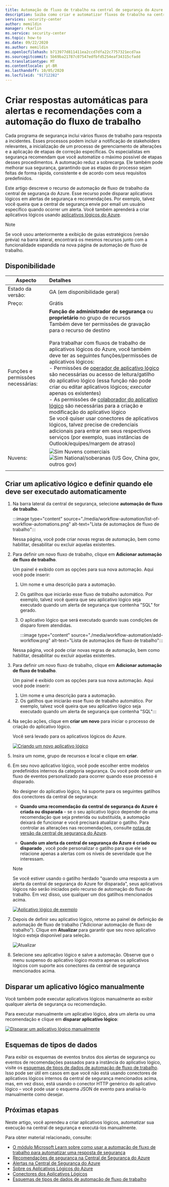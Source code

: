 ```yaml
---
title: Automação de fluxo de trabalho na central de segurança do Azure | Microsoft Docs
description: Saiba como criar e automatizar fluxos de trabalho na central de segurança do Azure
services: security-center
author: memildin
manager: rkarlin
ms.service: security-center
ms.topic: how-to
ms.date: 09/22/2020
ms.author: memildin
ms.openlocfilehash: b713977d811411ea2ccd7dfa22c7757321ecd7aa
ms.sourcegitcommit: 5b69ba21787c07547edfbfd5254eaf34315cfadd
ms.translationtype: MT
ms.contentlocale: pt-BR
ms.lasthandoff: 10/05/2020
ms.locfileid: "91712282"
---
```

# <a name="create-automatic-responses-to-alerts-and-recommendations-with-workflow-automation"></a>Criar respostas automáticas para alertas e recomendações com a automação do fluxo de trabalho

Cada programa de segurança inclui vários fluxos de trabalho para resposta a incidentes. Esses processos podem incluir a notificação de stakeholders relevantes, a inicialização de um processo de gerenciamento de alterações e a aplicação de etapas de correção específicas. Os especialistas em segurança recomendam que você automatize o máximo possível de etapas desses procedimentos. A automação reduz a sobrecarga. Ele também pode melhorar sua segurança, garantindo que as etapas do processo sejam feitas de forma rápida, consistente e de acordo com seus requisitos predefinidos.

Este artigo descreve o recurso de automação de fluxo de trabalho da central de segurança do Azure. Esse recurso pode disparar aplicativos lógicos em alertas de segurança e recomendações. Por exemplo, talvez você queira que a central de segurança envie por email um usuário específico quando ocorrer um alerta. Você também aprenderá a criar aplicativos lógicos usando [aplicativos lógicos do Azure](https://docs.microsoft.com/azure/logic-apps/logic-apps-overview).

> [!NOTE]
> Se você usou anteriormente a exibição de guias estratégicos (versão prévia) na barra lateral, encontrará os mesmos recursos junto com a funcionalidade expandida na nova página de automação de fluxo de trabalho.



## <a name="availability"></a>Disponibilidade

|Aspecto|Detalhes|
|----|:----|
|Estado da versão:|GA (em disponibilidade geral)|
|Preço:|Grátis|
|Funções e permissões necessárias:|**Função de administrador de segurança** ou **proprietário** no grupo de recursos<br>Também deve ter permissões de gravação para o recurso de destino<br><br>Para trabalhar com fluxos de trabalho de aplicativos lógicos do Azure, você também deve ter as seguintes funções/permissões de aplicativos lógicos:<br> - Permissões de [operador de aplicativo lógico](https://docs.microsoft.com/azure/role-based-access-control/built-in-roles#logic-app-operator) são necessárias ou acesso de leitura/gatilho do aplicativo lógico (essa função não pode criar ou editar aplicativos lógicos; *executar* apenas os existentes)<br> - As permissões de [colaborador do aplicativo lógico](https://docs.microsoft.com/azure/role-based-access-control/built-in-roles#logic-app-contributor) são necessárias para a criação e modificação do aplicativo lógico<br>Se você quiser usar conectores de aplicativos lógicos, talvez precise de credenciais adicionais para entrar em seus respectivos serviços (por exemplo, suas instâncias de Outlook/equipes/margem de atraso)|
|Nuvens:|![Sim](./media/icons/yes-icon.png) Nuvens comerciais<br>![Sim](./media/icons/yes-icon.png) National/soberanas (US Gov, China gov, outros gov)|
|||



## <a name="create-a-logic-app-and-define-when-it-should-automatically-run"></a>Criar um aplicativo lógico e definir quando ele deve ser executado automaticamente 

1. Na barra lateral da central de segurança, selecione **automação de fluxo de trabalho**.

    :::image type="content" source="./media/workflow-automation/list-of-workflow-automations.png" alt-text="Lista de automaçãos de fluxo de trabalho&quot;:::

    Nessa página, você pode criar novas regras de automação, bem como habilitar, desabilitar ou excluir aquelas existentes.

1. Para definir um novo fluxo de trabalho, clique em **Adicionar automação de fluxo de trabalho**. 

    Um painel é exibido com as opções para sua nova automação. Aqui você pode inserir:
    1. Um nome e uma descrição para a automação.
    1. Os gatilhos que iniciarão esse fluxo de trabalho automático. Por exemplo, talvez você queira que seu aplicativo lógico seja executado quando um alerta de segurança que contenha &quot;SQL" for gerado.
    1. O aplicativo lógico que será executado quando suas condições de disparo forem atendidas. 

        :::image type="content" source="./media/workflow-automation/add-workflow.png" alt-text="Lista de automaçãos de fluxo de trabalho&quot;:::

    Nessa página, você pode criar novas regras de automação, bem como habilitar, desabilitar ou excluir aquelas existentes.

1. Para definir um novo fluxo de trabalho, clique em **Adicionar automação de fluxo de trabalho**. 

    Um painel é exibido com as opções para sua nova automação. Aqui você pode inserir:
    1. Um nome e uma descrição para a automação.
    1. Os gatilhos que iniciarão esse fluxo de trabalho automático. Por exemplo, talvez você queira que seu aplicativo lógico seja executado quando um alerta de segurança que contenha &quot;SQL":::

1. Na seção ações, clique em **criar um novo** para iniciar o processo de criação do aplicativo lógico.

    Você será levado para os aplicativos lógicos do Azure.

    [![Criando um novo aplicativo lógico](media/workflow-automation/logic-apps-create-new.png)](media/workflow-automation/logic-apps-create-new.png#lightbox)

1. Insira um nome, grupo de recursos e local e clique em **criar**.

1. Em seu novo aplicativo lógico, você pode escolher entre modelos predefinidos internos da categoria segurança. Ou você pode definir um fluxo de eventos personalizado para ocorrer quando esse processo é disparado.

    No designer do aplicativo lógico, há suporte para os seguintes gatilhos dos conectores da central de segurança:

    * **Quando uma recomendação da central de segurança do Azure é criada ou disparada** – se o seu aplicativo lógico depender de uma recomendação que seja preterida ou substituída, a automação deixará de funcionar e você precisará atualizar o gatilho. Para controlar as alterações nas recomendações, consulte [notas de versão da central de segurança do Azure](release-notes.md).

    * **Quando um alerta da central de segurança do Azure é criado ou disparado** , você pode personalizar o gatilho para que ele se relacione apenas a alertas com os níveis de severidade que lhe interessam.
    
    > [!NOTE]
    > Se você estiver usando o gatilho herdado "quando uma resposta a um alerta da central de segurança do Azure for disparada", seus aplicativos lógicos não serão iniciados pelo recurso de automação do fluxo de trabalho. Em vez disso, use qualquer um dos gatilhos mencionados acima. 

    [![Aplicativo lógico de exemplo](media/workflow-automation/sample-logic-app.png)](media/workflow-automation/sample-logic-app.png#lightbox)

1. Depois de definir seu aplicativo lógico, retorne ao painel de definição de automação de fluxo de trabalho ("Adicionar automação de fluxo de trabalho"). Clique em **Atualizar** para garantir que seu novo aplicativo lógico esteja disponível para seleção.

    ![Atualizar](media/workflow-automation/refresh-the-list-of-logic-apps.png)

1. Selecione seu aplicativo lógico e salve a automação. Observe que o menu suspenso do aplicativo lógico mostra apenas os aplicativos lógicos com suporte aos conectores da central de segurança mencionados acima.


## <a name="manually-trigger-a-logic-app"></a>Disparar um aplicativo lógico manualmente

Você também pode executar aplicativos lógicos manualmente ao exibir qualquer alerta de segurança ou recomendação.

Para executar manualmente um aplicativo lógico, abra um alerta ou uma recomendação e clique em **disparar aplicativo lógico**:

[![Disparar um aplicativo lógico manualmente](media/workflow-automation/manually-trigger-logic-app.png)](media/workflow-automation/manually-trigger-logic-app.png#lightbox)

## <a name="data-types-schemas"></a>Esquemas de tipos de dados

Para exibir os esquemas de eventos brutos dos alertas de segurança ou eventos de recomendações passados para a instância do aplicativo lógico, visite os [esquemas de tipos de dados de automação de fluxo de trabalho](https://aka.ms/ASCAutomationSchemas). Isso pode ser útil em casos em que você não está usando conectores de aplicativos lógicos internos da central de segurança mencionados acima, mas, em vez disso, está usando o conector HTTP genérico do aplicativo lógico – você pode usar o esquema JSON de evento para analisá-lo manualmente como desejar.

## <a name="next-steps"></a>Próximas etapas

Neste artigo, você aprendeu a criar aplicativos lógicos, automatizar sua execução na central de segurança e executá-los manualmente. 

Para obter material relacionado, consulte: 

- [O módulo Microsoft Learn sobre como usar a automação de fluxo de trabalho para automatizar uma resposta de segurança](https://docs.microsoft.com/learn/modules/resolve-threats-with-azure-security-center/)
- [Recomendações de segurança na Central de Segurança do Azure](security-center-recommendations.md)
- [Alertas na Central de Segurança do Azure](security-center-alerts-overview.md)
- [Sobre os Aplicativos Lógicos do Azure](https://docs.microsoft.com/azure/logic-apps/logic-apps-overview)
- [Conectores dos Aplicativos Lógicos](https://docs.microsoft.com/connectors/)
- [Esquemas de tipos de dados de automação de fluxo de trabalho](https://aka.ms/ASCAutomationSchemas)
